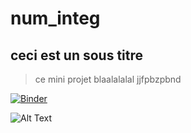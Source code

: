 # num_integ

## ceci est un sous titre

> ce mini projet blaalalalal
> jjfpbzpbnd
> 


[![Binder](https://mybinder.org/badge_logo.svg)](https://mybinder.org/v2/gh/nevermind78/num_integ/main?filepath=widget_final.ipynb)


![Alt Text](demo.gif)
